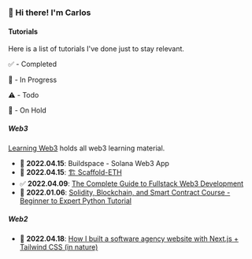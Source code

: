 ### 🍕 Hi there! I'm Carlos

#### Tutorials
Here is a list of tutorials I've done just to stay relevant.

✅ - Completed

🚧 - In Progress

⚠️ - Todo

🛑 - On Hold

##### Web3
[Learning Web3](https://github.com/caestrada/learning-web3) holds all web3 learning material.

* 🚧 **2022.04.15**: Buildspace - Solana Web3 App
* 🚧 **2022.04.15**: [🏗 Scaffold-ETH](https://github.com/caestrada/2022.04.20_scaffold-eth)
* ✅ **2022.04.09**: [The Complete Guide to Fullstack Web3 Development](https://github.com/caestrada/The-Complete-Guide-to-Full-Stack-Web3-Development)
* 🛑 **2022.01.06**: [Solidity, Blockchain, and Smart Contract Course - Beginner to Expert Python Tutorial]()

##### Web2
* 🚧 **2022.04.18**: [How I built a software agency website with Next.js + Tailwind CSS (in nature)](https://github.com/caestrada/2022.04.18_margelo-website)

